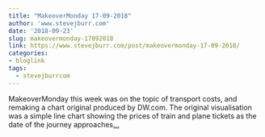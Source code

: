 ```yaml
---
title: "MakeoverMonday 17-09-2018"
author: 'www.stevejburr.com'
date: '2018-09-23'
slug: makeovermonday-17092018
link: https://www.stevejburr.com/post/makeovermonday-17-09-2018/
categories:
- bloglink
tags:
  - stevejburrcom
---
```


MakeoverMonday this week was on the topic of transport costs, and remaking a chart original produced by DW.com. The original visualisation was a simple line chart showing the prices of train and plane tickets as the date of the journey approaches[... <i class="fas fa-external-link-alt"></i>](https://www.stevejburr.com/post/makeovermonday-17-09-2018/)

